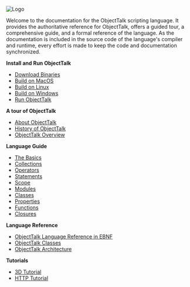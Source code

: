 ![Logo](img/logo-small.png)

Welcome to the documentation for the ObjectTalk scripting
language. It provides the authoritative reference for ObjectTalk,
offers a guided tour, a comprehensive guide, and a formal reference of
the language. As the documentation is included in the source code
of the language's compiler and runtime, every effort is made to
keep the code and documentation synchronized.

**Install and Run ObjectTalk**

* [Download Binaries](installation.html#binaries)
* [Build on MacOS](installation.html#macos)
* [Build on Linux](installation.html#linux)
* [Build on Windows](installation.html#windows)
* [Run ObjectTalk](installation.html#running)

**A tour of ObjectTalk**

* [About ObjectTalk](tour.html#about)
* [History of ObjectTalk](tour.html#history)
* [ObjectTalk Overview](tour.html#overview)

**Language Guide**

* [The Basics](guide.html#basics)
* [Collections](guide.html#collections)
* [Operators](guide.html#.operators)
* [Statements](guide.html#statements)
* [Scope](guide.html#scope)
* [Modules](guide.html#modules)
* [Classes](guide.html#classes)
* [Properties](guide.html#properties)
* [Functions](guide.html#functions)
* [Closures](guide.html#closures)

**Language Reference**

* [ObjectTalk Language Reference in EBNF](language.html)
* [ObjectTalk Classes](classes.html)
* [ObjectTalk Architecture](architecture.html)

**Tutorials**

* [3D Tutorial](tutorial.html#3d)
* [HTTP Tutorial](tutorial.html#http)
